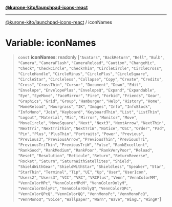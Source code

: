 [**@kurone-kito/launchpad-icons-react**](../README.md)

***

[@kurone-kito/launchpad-icons-react](../globals.md) / iconNames

# Variable: iconNames

> `const` **iconNames**: readonly [`"Avatars"`, `"BackReturn"`, `"Bell"`, `"Bulb"`, `"Camera"`, `"CameraFlash"`, `"CameraReload"`, `"Caution"`, `"ChangeMic"`, `"Check"`, `"CheckCircle"`, `"CheckThin"`, `"CircleCircle"`, `"CircleCross"`, `"CircleHandle"`, `"CircleMinus"`, `"CirclePlus"`, `"CircleSquare"`, `"CircleStar"`, `"Circleless"`, `"Collapse"`, `"Copy"`, `"Create"`, `"Credits"`, `"Cross"`, `"CrossThin"`, `"Cursor"`, `"Document"`, `"Down"`, `"Edit"`, `"Envelope"`, `"EnvelopePlus"`, `"EnvelopeQ"`, `"Expand"`, `"Expandable"`, `"Eye"`, `"EyeMove"`, `"FaceMirror"`, `"Fire"`, `"Forbid"`, `"Friends"`, `"Gear"`, `"Graphics"`, `"Grid"`, `"Group"`, `"Hamburger"`, `"Help"`, `"History"`, `"Home"`, `"HomeReload"`, `"Hourgrass"`, `"IK"`, `"Images"`, `"Info"`, `"InfoBlock"`, `"InfoMono"`, `"Join"`, `"Keyboard"`, `"KeyboardThin"`, `"List"`, `"ListThin"`, `"Logout"`, `"Material"`, `"Mic"`, `"Mirror"`, `"Monitor"`, `"Move"`, `"MoveCircle"`, `"MoveSquare"`, `"Next"`, `"Next3"`, `"NextArrow"`, `"NextThin"`, `"NextTri"`, `"NextTriThin"`, `"NextTriW"`, `"Notice"`, `"OSC"`, `"Order"`, `"Pad"`, `"Pin"`, `"Plus"`, `"PlusThin"`, `"Portraits"`, `"Power"`, `"Previous"`, `"Previous3"`, `"PreviousArrow"`, `"PreviousThin"`, `"PreviousTri"`, `"PreviousTriThin"`, `"PreviousTriW"`, `"Pulse"`, `"RankExcellent"`, `"RankGood"`, `"RankMedium"`, `"RankPoor"`, `"RankVeryPoor"`, `"Reload"`, `"Reset"`, `"Resolution"`, `"Reticule"`, `"Return"`, `"ReturnReverse"`, `"Rocket"`, `"Saturn"`, `"SaturnWithSatellites"`, `"Shield"`, `"ShieldWithGear"`, `"ShieldWithStar"`, `"Shieldless"`, `"Speaker"`, `"Star"`, `"StarThin"`, `"Terminal"`, `"Tip"`, `"UI"`, `"Up"`, `"User"`, `"UserIcon"`, `"Users2"`, `"Users3"`, `"VCC"`, `"VRC"`, `"VRCPlus"`, `"Venn"`, `"VennColorMM"`, `"VennColorMPc"`, `"VennColorMPcM"`, `"VennColorOnlyM"`, `"VennColorOnlyPc"`, `"VennColorOnlyQ"`, `"VennColorQPc"`, `"VennColorQPcQ"`, `"VennColorQQ"`, `"VennMonoPc"`, `"VennMonoPcQ"`, `"VennMonoQ"`, `"Voice"`, `"Wallpaper"`, `"Warn"`, `"Wave"`, `"WingL"`, `"WingR"`]
